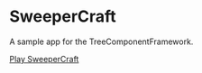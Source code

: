SweeperCraft
============

A sample app for the TreeComponentFramework.

[Play SweeperCraft](https://jtree.treenotation.org/treeComponentFramework/sweepercraft/)
